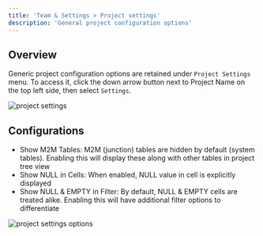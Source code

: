 ```yaml
---
title: 'Team & Settings > Project settings'
description: 'General project configuration options'
---
```


## Overview

Generic project configuration options are retained under `Project Settings` menu. To access it, click the down arrow button next to Project Name on the top left side, then select `Settings`.

![project settings](https://github.com/nocodb/nocodb/assets/86527202/04dd96f1-5c9d-4de8-bd02-a8b80a1c137c)

## Configurations
- Show M2M Tables: M2M (junction) tables are hidden by default (system tables). Enabling this will display these along with other tables in project tree view
- Show NULL in Cells: When enabled, NULL value in cell is explicitly displayed
- Show NULL & EMPTY in Filter: By default, NULL & EMPTY cells are treated alike. Enabling this will have additional filter options to differentiate

![project settings options](https://github.com/nocodb/nocodb/assets/86527202/d073dbe9-a6ec-449b-8b89-24215b0e40c0)

